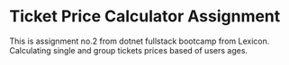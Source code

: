 # Ticket Price Calculator Assignment
This is assignment no.2 from dotnet fullstack bootcamp from Lexicon.
Calculating single and group tickets prices based of users ages.
